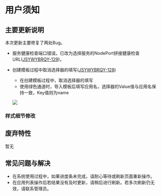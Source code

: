# 用户须知

## 主要更新说明

本次更新主要修复了两处Bug。

* 服务健康检查端口错误。已改为选择服务的NodePort拼接健康检查URL([JSYWYBRQY-129](http://jira.yeepay.com/browse/JSYWYBRQY-129))。
* 创建模板过程中取消选择器的填写([JSYWYBRQY-128](http://jira.yeepay.com/browse/JSYWYBRQY-128))
    * 在创建模板过程中，取消选择器的填写
    * 使用绿色通道时，导入模板后填写应用名，选择器的Value值与应用名保持一致，Key值则为name

    ![](http://oonfhlbqp.bkt.clouddn.com/E3B4F6218BCDA78031A55F7D9A4FEEC8.jpg)

### 样式细节修改


## 废弃特性

暂无

## 常见问题与解决

* 在系统使用过程中，如果进度条未完成，请耐心等待或刷新页面重新操作。
* 在应用列表操作后若结果没有及时更新，请稍后进行刷新。若多次刷新仍无效，请联系管理员。
